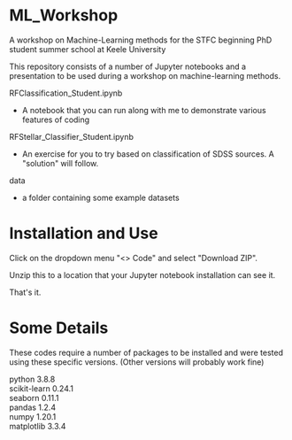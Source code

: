# ML_Workshop
A workshop on Machine-Learning methods for the STFC beginning PhD student summer school at Keele University

This repository consists of a number of Jupyter notebooks and a presentation to be used during a workshop
on machine-learning methods.

RFClassification_Student.ipynb
*  A notebook that you can run along with me to demonstrate various features of coding

RFStellar_Classifier_Student.ipynb
*  An exercise for you to try based on classification of SDSS sources. A "solution" will follow.

data
*  a folder containing some example datasets


# Installation and Use

Click on the dropdown menu "<> Code" and select "Download ZIP".

Unzip this to a location that your Jupyter notebook installation can see it.

That's it.


# Some Details

These codes require a number of packages to be installed and were tested using these specific versions.  (Other versions will probably work fine)  

python 3.8.8  
scikit-learn 0.24.1  
seaborn 0.11.1  
pandas 1.2.4  
numpy 1.20.1  
matplotlib  3.3.4  
